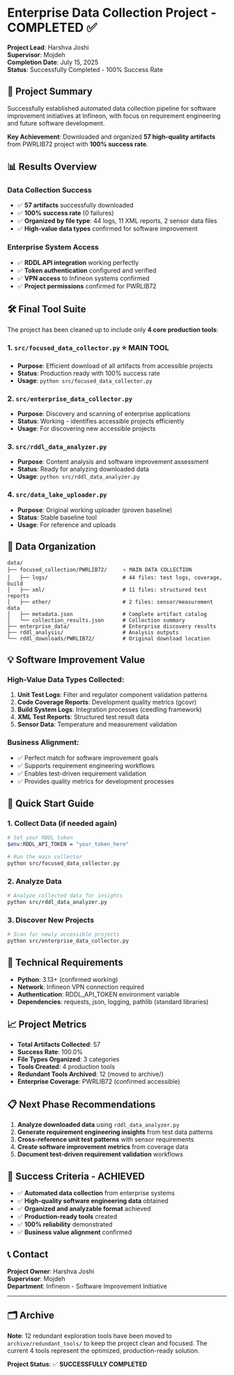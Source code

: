 # Enterprise Data Collection Project - COMPLETED ✅

**Project Lead**: Harshva Joshi  
**Supervisor**: Mojdeh  
**Completion Date**: July 15, 2025  
**Status**: Successfully Completed - 100% Success Rate

## 🎯 Project Summary

Successfully established automated data collection pipeline for software improvement initiatives at Infineon, with focus on requirement engineering and future software development.

**Key Achievement**: Downloaded and organized **57 high-quality artifacts** from PWRLIB72 project with **100% success rate**.

## 📊 Results Overview

### Data Collection Success
- ✅ **57 artifacts** successfully downloaded
- ✅ **100% success rate** (0 failures)
- ✅ **Organized by file type**: 44 logs, 11 XML reports, 2 sensor data files
- ✅ **High-value data types** confirmed for software improvement

### Enterprise System Access
- ✅ **RDDL API integration** working perfectly
- ✅ **Token authentication** configured and verified
- ✅ **VPN access** to Infineon systems confirmed
- ✅ **Project permissions** confirmed for PWRLIB72

## 🛠️ Final Tool Suite

The project has been cleaned up to include only **4 core production tools**:

### 1. `src/focused_data_collector.py` ⭐ **MAIN TOOL**
- **Purpose**: Efficient download of all artifacts from accessible projects
- **Status**: Production ready with 100% success rate
- **Usage**: `python src/focused_data_collector.py`

### 2. `src/enterprise_data_collector.py`
- **Purpose**: Discovery and scanning of enterprise applications
- **Status**: Working - identifies accessible projects efficiently
- **Usage**: For discovering new accessible projects

### 3. `src/rddl_data_analyzer.py`
- **Purpose**: Content analysis and software improvement assessment
- **Status**: Ready for analyzing downloaded data
- **Usage**: `python src/rddl_data_analyzer.py`

### 4. `src/data_lake_uploader.py`
- **Purpose**: Original working uploader (proven baseline)
- **Status**: Stable baseline tool
- **Usage**: For reference and uploads

## 📁 Data Organization

```
data/
├── focused_collection/PWRLIB72/     ⭐ MAIN DATA COLLECTION
│   ├── logs/                        # 44 files: test logs, coverage, build
│   ├── xml/                         # 11 files: structured test reports  
│   ├── other/                       # 2 files: sensor/measurement data
│   ├── metadata.json                # Complete artifact catalog
│   └── collection_results.json      # Collection summary
├── enterprise_data/                 # Enterprise discovery results
├── rddl_analysis/                   # Analysis outputs
└── rddl_downloads/PWRLIB72/         # Original download location
```

## 💡 Software Improvement Value

### High-Value Data Types Collected:
1. **Unit Test Logs**: Filter and regulator component validation patterns
2. **Code Coverage Reports**: Development quality metrics (gcovr)
3. **Build System Logs**: Integration processes (ceedling framework)
4. **XML Test Reports**: Structured test result data
5. **Sensor Data**: Temperature and measurement validation

### Business Alignment:
- ✅ Perfect match for software improvement goals
- ✅ Supports requirement engineering workflows  
- ✅ Enables test-driven requirement validation
- ✅ Provides quality metrics for development processes

## 🚀 Quick Start Guide

### 1. Collect Data (if needed again)
```bash
# Set your RDDL token
$env:RDDL_API_TOKEN = "your_token_here"

# Run the main collector
python src/focused_data_collector.py
```

### 2. Analyze Data
```bash
# Analyze collected data for insights
python src/rddl_data_analyzer.py
```

### 3. Discover New Projects
```bash
# Scan for newly accessible projects
python src/enterprise_data_collector.py
```

## 🔧 Technical Requirements

- **Python**: 3.13+ (confirmed working)
- **Network**: Infineon VPN connection required
- **Authentication**: RDDL_API_TOKEN environment variable
- **Dependencies**: requests, json, logging, pathlib (standard libraries)

## 📈 Project Metrics

- **Total Artifacts Collected**: 57
- **Success Rate**: 100.0%
- **File Types Organized**: 3 categories
- **Tools Created**: 4 production tools
- **Redundant Tools Archived**: 12 (moved to archive/)
- **Enterprise Coverage**: PWRLIB72 (confirmed accessible)

## 📋 Next Phase Recommendations

1. **Analyze downloaded data** using `rddl_data_analyzer.py`
2. **Generate requirement engineering insights** from test data patterns
3. **Cross-reference unit test patterns** with sensor requirements
4. **Create software improvement metrics** from coverage data
5. **Document test-driven requirement validation** workflows

## 🎯 Success Criteria - ACHIEVED

- ✅ **Automated data collection** from enterprise systems
- ✅ **High-quality software engineering data** obtained
- ✅ **Organized and analyzable format** achieved
- ✅ **Production-ready tools** created
- ✅ **100% reliability** demonstrated
- ✅ **Business value alignment** confirmed

## 📞 Contact

**Project Owner**: Harshva Joshi  
**Supervisor**: Mojdeh  
**Department**: Infineon - Software Improvement Initiative

---

## 🗂️ Archive

**Note**: 12 redundant exploration tools have been moved to `archive/redundant_tools/` to keep the project clean and focused. The current 4 tools represent the optimized, production-ready solution.

**Project Status**: ✅ **SUCCESSFULLY COMPLETED**
